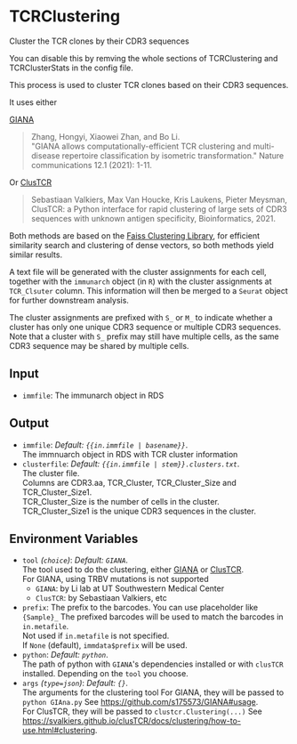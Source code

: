 # TCRClustering

Cluster the TCR clones by their CDR3 sequences

You can disable this by remving the whole sections of
TCRClustering and TCRClusterStats in the config file.<br />

This process is used to cluster TCR clones based on their CDR3 sequences.<br />

It uses either

[GIANA](https://github.com/s175573/GIANA)

> Zhang, Hongyi, Xiaowei Zhan, and Bo Li.<br />
> "GIANA allows computationally-efficient TCR clustering and multi-disease
> repertoire classification by isometric transformation."
> Nature communications 12.1 (2021): 1-11.<br />

Or [ClusTCR](https://github.com/svalkiers/clusTCR)

> Sebastiaan Valkiers, Max Van Houcke, Kris Laukens, Pieter Meysman,
> ClusTCR: a Python interface for rapid clustering of large sets of CDR3
> sequences with unknown antigen specificity,
> Bioinformatics, 2021.<br />

Both methods are based on the
[Faiss Clustering Library](https://github.com/facebookresearch/faiss),
for efficient similarity search and clustering of dense vectors, so both methods
yield similar results.<br />

A text file will be generated with the cluster assignments for each cell, together
with the `immunarch` object (in `R`) with the cluster assignments at `TCR_Clsuter`
column. This information will then be merged to a `Seurat` object for further
downstream analysis.<br />

The cluster assignments are prefixed with `S_` or `M_` to indicate whether a
cluster has only one unique CDR3 sequence or multiple CDR3 sequences.<br />
Note that a cluster with `S_` prefix may still have multiple cells, as the same
CDR3 sequence may be shared by multiple cells.<br />

## Input

- `immfile`:
    The immunarch object in RDS

## Output

- `immfile`: *Default: `{{in.immfile | basename}}`*. <br />
    The immnuarch object in RDS with TCR cluster information
- `clusterfile`: *Default: `{{in.immfile | stem}}.clusters.txt`*. <br />
    The cluster file.<br />
    Columns are CDR3.aa, TCR_Cluster, TCR_Cluster_Size and
    TCR_Cluster_Size1.<br />
    TCR_Cluster_Size is the number of cells in the cluster.<br />
    TCR_Cluster_Size1 is the unique CDR3 sequences in the cluster.<br />

## Environment Variables

- `tool` *(`choice`)*: *Default: `GIANA`*. <br />
    The tool used to do the clustering, either
    [GIANA](https://github.com/s175573/GIANA) or
    [ClusTCR](https://github.com/svalkiers/clusTCR).<br />
    For GIANA, using TRBV mutations is not supported
    - `GIANA`:
        by Li lab at UT Southwestern Medical Center
    - `ClusTCR`:
        by Sebastiaan Valkiers, etc
- `prefix`:
    The prefix to the barcodes. You can use placeholder like `{Sample}_`
    The prefixed barcodes will be used to match the barcodes in `in.metafile`.<br />
    Not used if `in.metafile` is not specified.<br />
    If `None` (default), `immdata$prefix` will be used.<br />
- `python`: *Default: `python`*. <br />
    The path of python with `GIANA`'s dependencies installed
    or with `clusTCR` installed. Depending on the `tool` you choose.<br />
- `args` *(`type=json`)*: *Default: `{}`*. <br />
    The arguments for the clustering tool
    For GIANA, they will be passed to `python GIAna.py`
    See <https://github.com/s175573/GIANA#usage>.<br />
    For ClusTCR, they will be passed to `clustcr.Clustering(...)`
    See <https://svalkiers.github.io/clusTCR/docs/clustering/how-to-use.html#clustering>.<br />

